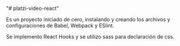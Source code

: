 "# platzi-video-react" 

Es un proyecto iniciado de cero, instalando y creando los archivos y configuraciones de Babel, Webpack y ESlint.

Se implemento React Hooks y se utilizo sass para declaración de css.
